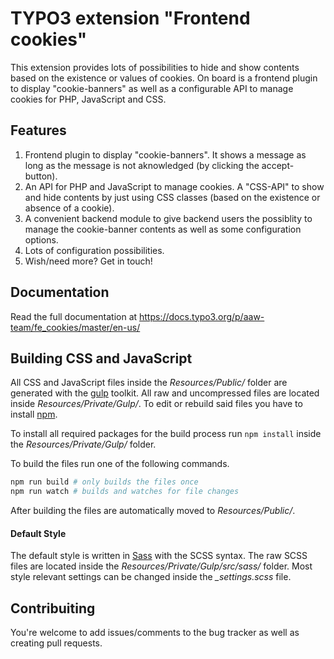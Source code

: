 # TYPO3 extension "Frontend cookies"

This extension provides lots of possibilities to hide and show contents
based on the existence or values of cookies. On board is a frontend
plugin to display "cookie-banners" as well as a configurable API to
manage cookies for PHP, JavaScript and CSS.

## Features

1. Frontend plugin to display "cookie-banners". It shows a message as long
   as the message is not aknowledged (by clicking the accept-button).
2. An API for PHP and JavaScript to manage cookies. A "CSS-API" to show
   and hide contents by just using CSS classes (based on the existence
   or absence of a cookie).
3. A convenient backend module to give backend users the possiblity to
   manage the cookie-banner contents as well as some configuration
   options.
4. Lots of configuration possibilities.
5. Wish/need more? Get in touch!

## Documentation

Read the full documentation at https://docs.typo3.org/p/aaw-team/fe_cookies/master/en-us/

## Building CSS and JavaScript

All CSS and JavaScript files inside the *Resources/Public/* folder are generated with the [gulp] toolkit. All raw and uncompressed files are located inside *Resources/Private/Gulp/*. To edit or rebuild said files you have to install [npm].

To install all required packages for the build process run `npm install` inside the *Resources/Private/Gulp/* folder.

To build the files run one of the following commands.

```bash
npm run build # only builds the files once
npm run watch # builds and watches for file changes
```

After building the files are automatically moved to *Resources/Public/*.

#### Default Style
The default style is written in [Sass] with the SCSS syntax. The raw SCSS files are located inside the *Resources/Private/Gulp/src/sass/* folder. Most style relevant settings can be changed inside the *_settings.scss* file.

[gulp]: https://gulpjs.com/
[npm]: https://www.npmjs.com/
[Sass]: https://sass-lang.com/

## Contribuiting

You're welcome to add issues/comments to the bug tracker as well as
creating pull requests.
